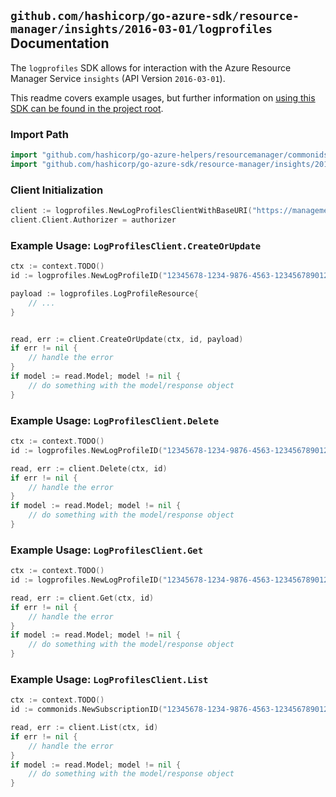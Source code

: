 
## `github.com/hashicorp/go-azure-sdk/resource-manager/insights/2016-03-01/logprofiles` Documentation

The `logprofiles` SDK allows for interaction with the Azure Resource Manager Service `insights` (API Version `2016-03-01`).

This readme covers example usages, but further information on [using this SDK can be found in the project root](https://github.com/hashicorp/go-azure-sdk/tree/main/docs).

### Import Path

```go
import "github.com/hashicorp/go-azure-helpers/resourcemanager/commonids"
import "github.com/hashicorp/go-azure-sdk/resource-manager/insights/2016-03-01/logprofiles"
```


### Client Initialization

```go
client := logprofiles.NewLogProfilesClientWithBaseURI("https://management.azure.com")
client.Client.Authorizer = authorizer
```


### Example Usage: `LogProfilesClient.CreateOrUpdate`

```go
ctx := context.TODO()
id := logprofiles.NewLogProfileID("12345678-1234-9876-4563-123456789012", "logProfileValue")

payload := logprofiles.LogProfileResource{
	// ...
}


read, err := client.CreateOrUpdate(ctx, id, payload)
if err != nil {
	// handle the error
}
if model := read.Model; model != nil {
	// do something with the model/response object
}
```


### Example Usage: `LogProfilesClient.Delete`

```go
ctx := context.TODO()
id := logprofiles.NewLogProfileID("12345678-1234-9876-4563-123456789012", "logProfileValue")

read, err := client.Delete(ctx, id)
if err != nil {
	// handle the error
}
if model := read.Model; model != nil {
	// do something with the model/response object
}
```


### Example Usage: `LogProfilesClient.Get`

```go
ctx := context.TODO()
id := logprofiles.NewLogProfileID("12345678-1234-9876-4563-123456789012", "logProfileValue")

read, err := client.Get(ctx, id)
if err != nil {
	// handle the error
}
if model := read.Model; model != nil {
	// do something with the model/response object
}
```


### Example Usage: `LogProfilesClient.List`

```go
ctx := context.TODO()
id := commonids.NewSubscriptionID("12345678-1234-9876-4563-123456789012")

read, err := client.List(ctx, id)
if err != nil {
	// handle the error
}
if model := read.Model; model != nil {
	// do something with the model/response object
}
```
